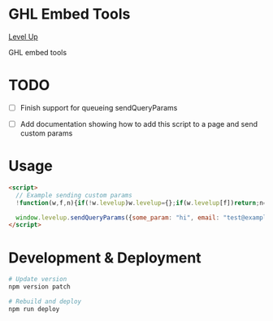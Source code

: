 # GHL Embed Tools

[Level Up](https://levelupghl.com)

GHL embed tools

# TODO

- [ ] Finish support for queueing sendQueryParams
- [ ] Add documentation showing how to add this script to a page and send custom params


# Usage

```html
<script>
  // Example sending custom params
  !function(w,f,n){if(!w.levelup)w.levelup={};if(w.levelup[f])return;n=w.levelup[f]=function(){n.callMethod?n.callMethod.apply(n,arguments):n.queue.push(arguments)};n.push=n;n.queue=[];}(window,"sendQueryParams");

  window.levelup.sendQueryParams({some_param: "hi", email: "test@example.com", gclid: "12345"})
</script>
```


# Development & Deployment

```bash
# Update version
npm version patch

# Rebuild and deploy
npm run deploy
```
